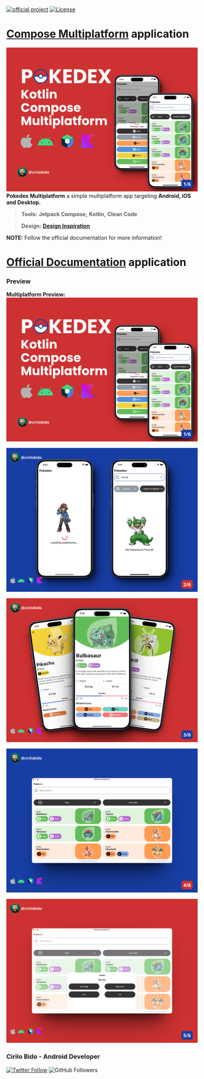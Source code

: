[![official project](http://jb.gg/badges/official.svg)](https://confluence.jetbrains.com/display/ALL/JetBrains+on+GitHub)
[![License](https://img.shields.io/badge/License-Apache_2.0-blue.svg)](https://opensource.org/licenses/Apache-2.0)
# [Compose Multiplatform](https://github.com/JetBrains/compose-multiplatform) application
![Banner](./preview/1.png)
**Pokedex Multiplatform** a simple multiplatform app targeting **Android, iOS and Desktop.**

> **Tools:** **Jetpack Compose,** **Kotlin,** **Clean Code**

> **Design:** **[Design Inspiration](https://www.figma.com/file/ykQAHB8kQSaJPOgcaaSk02/Pok%C3%A9dex-%2F-Pok%C3%A9mon-App-(Community)?type=design&node-id=1268-35268&mode=design&t=qOK8IXuciQNLeCPu-0)**

**NOTE:** Follow the official documentation for more information!
# [Official Documentation](https://github.com/JetBrains/compose-multiplatform) application
### Preview
**Multiplatform Preview:**
![Preview 1](./preview/1.png)

![Preview 2](./preview/2.png)

![Preview 3](./preview/3.png)

![Preview 4](./preview/4.png)

![Preview 4](./preview/5.png)

### Cirilo Bido - Android Developer
[![Twitter Follow](https://img.shields.io/twitter/follow/cirilobido?style=for-the-badge&logo=twitter&color=blue)](https://twitter.com/cirilobido)
![GitHub Followers](https://img.shields.io/github/followers/cirilobido?style=for-the-badge&logo=github&color=blue)